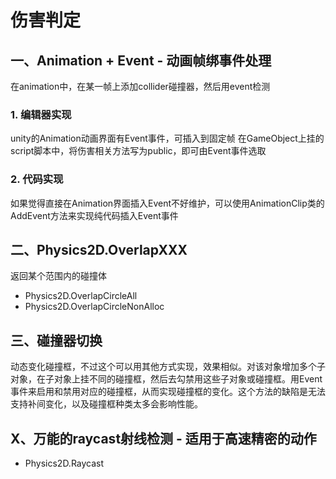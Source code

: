 # 伤害判定

## 一、Animation + Event - 动画帧绑事件处理

在animation中，在某一帧上添加collider碰撞器，然后用event检测

### 1. 编辑器实现
unity的Animation动画界面有Event事件，可插入到固定帧
在GameObject上挂的script脚本中，将伤害相关方法写为public，即可由Event事件选取

### 2. 代码实现
如果觉得直接在Animation界面插入Event不好维护，可以使用AnimationClip类的AddEvent方法来实现纯代码插入Event事件

## 二、Physics2D.OverlapXXX

返回某个范围内的碰撞体

- Physics2D.OverlapCircleAll
- Physics2D.OverlapCircleNonAlloc

## 三、碰撞器切换

动态变化碰撞框，不过这个可以用其他方式实现，效果相似。对该对象增加多个子对象，在子对象上挂不同的碰撞框，然后去勾禁用这些子对象或碰撞框。用Event事件来启用和禁用对应的碰撞框，从而实现碰撞框的变化。这个方法的缺陷是无法支持补间变化，以及碰撞框种类太多会影响性能。

## X、万能的raycast射线检测 - 适用于高速精密的动作

- Physics2D.Raycast

